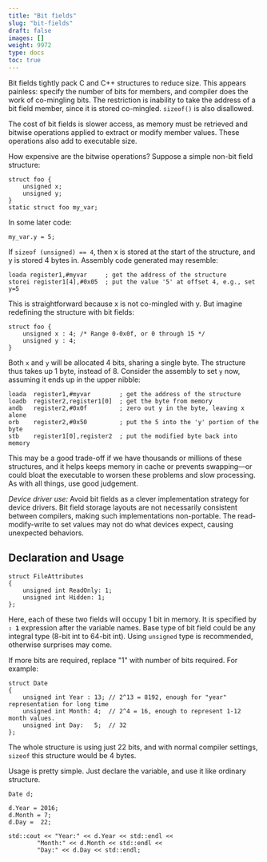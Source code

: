 ```yaml
---
title: "Bit fields"
slug: "bit-fields"
draft: false
images: []
weight: 9972
type: docs
toc: true
---
```


Bit fields tightly pack C and C++ structures to reduce size.  This appears painless: specify the number of bits for members, and compiler does the work of co-mingling bits.  The restriction is inability to take the address of a bit field member, since it is stored co-mingled.  `sizeof()` is also disallowed.

The cost of bit fields is slower access, as memory must be retrieved and bitwise operations applied to extract or modify member values.  These operations also add to executable size.

How expensive are the bitwise operations?  Suppose a simple non-bit field structure:

    struct foo {
        unsigned x;
        unsigned y;
    }
    static struct foo my_var;

In some later code:

    my_var.y = 5;

If `sizeof (unsigned) == 4`, then x is stored at the start of the structure, and y is stored 4 bytes in.  Assembly code generated may resemble:

    loada register1,#myvar     ; get the address of the structure
    storei register1[4],#0x05  ; put the value '5' at offset 4, e.g., set y=5

This is straightforward because x is not co-mingled with y.  But imagine redefining the structure with bit fields:

    struct foo {
        unsigned x : 4; /* Range 0-0x0f, or 0 through 15 */
        unsigned y : 4;
    }

Both `x` and `y` will be allocated 4 bits, sharing a single byte.  The structure thus takes up 1 byte, instead of 8.  Consider the assembly to set `y` now, assuming it ends up in the upper nibble:

    loada  register1,#myvar        ; get the address of the structure
    loadb  register2,register1[0]  ; get the byte from memory
    andb   register2,#0x0f         ; zero out y in the byte, leaving x alone
    orb    register2,#0x50         ; put the 5 into the 'y' portion of the byte
    stb    register1[0],register2  ; put the modified byte back into memory

This may be a good trade-off if we have thousands or millions of these structures, and it helps keeps memory in cache or prevents swapping—or could bloat the executable to worsen these problems and slow processing.  As with all things, use good judgement.

*Device driver use:* Avoid bit fields as a clever implementation strategy for device drivers.  Bit field storage layouts are not necessarily consistent between compilers, making such implementations non-portable.  The read-modify-write to set values may not do what devices expect, causing unexpected behaviors.


## Declaration and Usage
    struct FileAttributes
    {
        unsigned int ReadOnly: 1;    
        unsigned int Hidden: 1;
    };
Here, each of these two fields will occupy 1 bit in memory. It is specified by **`: 1`** expression after the variable names. Base type of bit field could be any integral type (8-bit int to 64-bit int). Using `unsigned` type is recommended, otherwise surprises may come.

If more bits are required, replace "1" with number of bits required. For example:

    struct Date
    {
        unsigned int Year : 13; // 2^13 = 8192, enough for "year" representation for long time
        unsigned int Month: 4;  // 2^4 = 16, enough to represent 1-12 month values.
        unsigned int Day:   5;  // 32
    };
The whole structure is using just 22 bits, and with normal compiler settings, `sizeof` this structure would be 4 bytes. 

Usage is pretty simple. Just declare the variable, and use it like ordinary structure.

    Date d;
    
    d.Year = 2016;
    d.Month = 7;
    d.Day =  22;
    
    std::cout << "Year:" << d.Year << std::endl <<
            "Month:" << d.Month << std::endl <<
            "Day:" << d.Day << std::endl;



